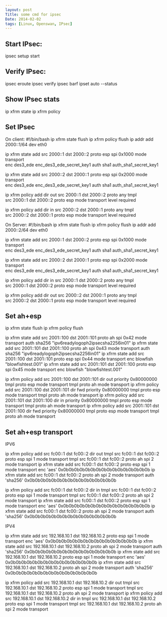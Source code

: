 ```yaml
---
layout: post
Title: some cmd for ipsec
Date: 2014-02-02
tags: [Linux, Openswan, IPsec]
---
```


Start IPsec:
---
ipsec setup start

Verify IPsec:
---
ipsec eroute
ipsec verify
ipsec barf
ipset auto --status

Show IPsec stats
---
ip xfrm state
ip xfrm policy

Set IPsec
---

On client:
#!/bin/bash
ip xfrm state flush
ip xfrm policy flush
ip addr add 2000::1/64 dev eth0

ip xfrm state add src 2000::1 dst 2000::2 proto esp spi 0x1000 mode transport \
enc des3_ede enc_des3_ede_secret_key1 auth sha1 auth_sha1_secret_key1

ip xfrm state add src 2000::2 dst 2000::1 proto esp spi 0x2000 mode transport \
enc des3_ede enc_des3_ede_secret_key1 auth sha1 auth_sha1_secret_key1

ip xfrm policy add dir out src 2000::1 dst 2000::2 proto any tmpl \
src 2000::1 dst 2000::2 proto esp mode transport level required

ip xfrm policy add dir in src 2000::2 dst 2000::1 proto any tmpl \
src 2000::2 dst 2000::1 proto esp mode transport level required


On Server:
#!/bin/bash
ip xfrm state flush
ip xfrm policy flush
ip addr add 2000::2/64 dev eth0

ip xfrm state add src 2000::1 dst 2000::2 proto esp spi 0x1000 mode transport \
enc des3_ede enc_des3_ede_secret_key1 auth sha1 auth_sha1_secret_key1

ip xfrm state add src 2000::2 dst 2000::1 proto esp spi 0x2000 mode transport \
enc des3_ede enc_des3_ede_secret_key1 auth sha1 auth_sha1_secret_key1

ip xfrm policy add dir in src 2000::1 dst 2000::2 proto any tmpl \
src 2000::1 dst 2000::2 proto esp mode transport level required

ip xfrm policy add dir out src 2000::2 dst 2000::1 proto any tmpl \
src 2000::2 dst 2000::1 proto esp mode transport level required


Set ah+esp
---

ip xfrm state flush
ip xfrm policy flush

ip xfrm state add src 2001::100 dst 2001::101 proto ah spi 0x42 mode transport auth sha256 "ipv6readylogoph2ipsecsha2256in01"
ip xfrm state add src 2001::101 dst 2001::100 proto ah spi 0x43 mode transport auth sha256 "ipv6readylogoph2ipsecsha2256in01"
ip xfrm state add src 2001::100 dst 2001::101 proto esp spi 0x44 mode transport enc blowfish "blowfishtest.001"
ip xfrm state add src 2001::101 dst 2001::100 proto esp spi 0x45 mode transport enc blowfish "blowfishtest.001"

ip xfrm policy add src 2001::100 dst 2001::101 dir out priority 0x80000000 tmpl proto esp mode transport tmpl proto ah mode transport
ip xfrm policy add src 2001::100 dst 2001::101 dir fwd priority 0x80000000 tmpl proto esp mode transport tmpl proto ah mode transport
ip xfrm policy add src 2001::101 dst 2001::100 dir in priority 0x80000000 tmpl proto esp mode transport tmpl proto ah mode transport
ip xfrm policy add src 2001::101 dst 2001::100 dir fwd priority 0x80000000 tmpl proto esp mode transport tmpl proto ah mode transport


Set ah+esp transport
--
IPV6

ip xfrm policy add src fc00::1 dst fc00::2 dir out tmpl src fc00::1 dst fc00::2 proto esp spi 1 mode transport tmpl src fc00::1 dst fc00::2 proto ah spi 2 mode transport
ip xfrm state add src fc00::1 dst fc00::2 proto esp spi 1 mode transport enc 'aes' 0x0b0b0b0b0b0b0b0b0b0b0b0b0b0b0b0b
ip xfrm state add src fc00::1 dst fc00::2 proto ah spi 2 mode transport auth 'sha256' 0x0b0b0b0b0b0b0b0b0b0b0b0b0b0b0b0b

ip xfrm policy add src fc00::1 dst fc00::2 dir in tmpl src fc00::1 dst fc00::2 proto esp spi 1 mode transport tmpl src fc00::1 dst fc00::2 proto ah spi 2 mode transport
ip xfrm state add src fc00::1 dst fc00::2 proto esp spi 1 mode transport enc 'aes' 0x0b0b0b0b0b0b0b0b0b0b0b0b0b0b0b0b
ip xfrm state add src fc00::1 dst fc00::2 proto ah spi 2 mode transport auth 'sha256' 0x0b0b0b0b0b0b0b0b0b0b0b0b0b0b0b0b


IPV4

ip xfrm state add src 192.168.10.1 dst 192.168.10.2 proto esp spi 1 mode transport enc 'aes' 0x0b0b0b0b0b0b0b0b0b0b0b0b0b0b0b0b
ip xfrm state add src 192.168.10.1 dst 192.168.10.2 proto ah spi 2 mode transport auth 'sha256' 0x0b0b0b0b0b0b0b0b0b0b0b0b0b0b0b0b
ip xfrm state add src 192.168.10.1 dst 192.168.10.2 proto esp spi 1 mode transport enc 'aes' 0x0b0b0b0b0b0b0b0b0b0b0b0b0b0b0b0b
ip xfrm state add src 192.168.10.1 dst 192.168.10.2 proto ah spi 2 mode transport auth 'sha256' 0x0b0b0b0b0b0b0b0b0b0b0b0b0b0b0b0b

ip xfrm policy add src 192.168.10.1 dst 192.168.10.2 dir out tmpl src 192.168.10.1 dst 192.168.10.2 proto esp spi 1 mode transport tmpl src 192.168.10.1 dst 192.168.10.2 proto ah spi 2 mode transport
ip xfrm policy add src 192.168.10.1 dst 192.168.10.2 dir in tmpl src 192.168.10.1 dst 192.168.10.2 proto esp spi 1 mode transport tmpl src 192.168.10.1 dst 192.168.10.2 proto ah spi 2 mode transport

